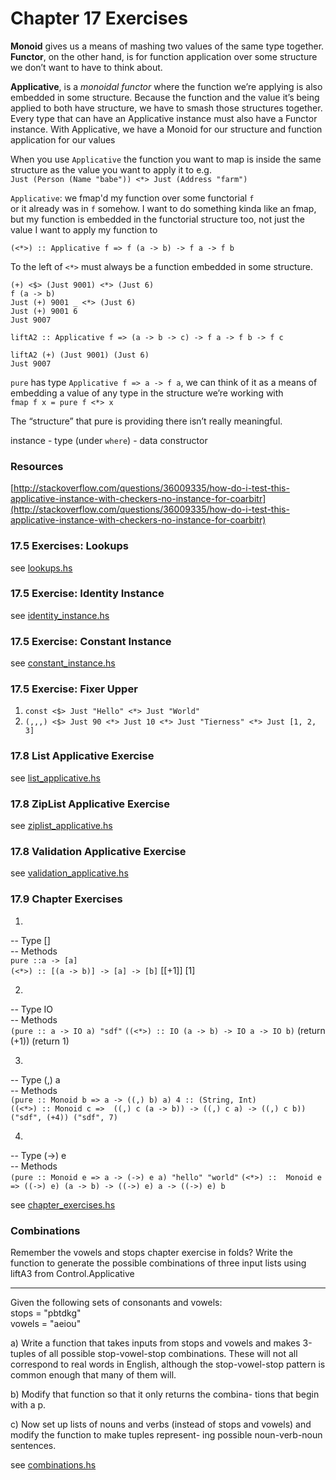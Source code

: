 # Chapter 17 Exercises

__Monoid__ gives us a means of mashing two values of the same type together.  
__Functor__, on the other hand, is for function application over some structure we don’t want to have to think about.

__Applicative__, is a _monoidal functor_ where the function we’re applying is also embedded in some structure. Because the function and the value it’s being applied to both have structure, we have to smash those structures together. Every type that can have an Applicative instance must also have a Functor instance. With Applicative, we have a Monoid for our structure and function application for our values

When you use `Applicative` the function you want to map is inside the same structure as the value you want to apply it to e.g.  
`Just (Person (Name "babe")) <*> Just (Address "farm")`

`Applicative`: we fmap'd my function over some functorial `f`  
or it already was in `f` somehow. I want to do something kinda like an fmap, but my function is embedded in the functorial structure too, not just the value I want to apply my function to

`(<*>) :: Applicative f => f (a -> b) -> f a -> f b`

To the left of `<*>` must always be a function embedded in some structure.

```
(+) <$> (Just 9001) <*> (Just 6)
f (a -> b)  
Just (+) 9001 _ <*> (Just 6)  
Just (+) 9001 6  
Just 9007  
```
`liftA2 :: Applicative f => (a -> b -> c) -> f a -> f b -> f c`  
```
liftA2 (+) (Just 9001) (Just 6)
Just 9007
```

`pure` has type `Applicative f => a -> f a`, we can think of it as a means of embedding a value of any type in the structure we’re working with  
`fmap f x = pure f <*> x`  

The “structure” that pure is providing there isn’t really meaningful.  

instance - type
(under `where`) - data constructor

### Resources
[http://stackoverflow.com/questions/36009335/how-do-i-test-this-applicative-instance-with-checkers-no-instance-for-coarbitr](http://stackoverflow.com/questions/36009335/how-do-i-test-this-applicative-instance-with-checkers-no-instance-for-coarbitr)


### 17.5 Exercises: Lookups
see [lookups.hs](./lookups.hs)

### 17.5 Exercise: Identity Instance
see [identity_instance.hs](./identity_instance.hs)

### 17.5 Exercise: Constant Instance
see [constant_instance.hs](./constant_instance.hs)

### 17.5 Exercise: Fixer Upper  
1. `const <$> Just "Hello" <*> Just "World"`  
2. `(,,,) <$> Just 90 <*> Just 10 <*> Just "Tierness" <*> Just [1, 2, 3]`  

### 17.8 List Applicative Exercise
see [list_applicative.hs](./list_applicative.hs)

### 17.8 ZipList Applicative Exercise
see [ziplist_applicative.hs](./ziplist_applicative.hs)

### 17.8 Validation Applicative Exercise
see [validation_applicative.hs](./validation_applicative.hs)  

### 17.9 Chapter Exercises  
1.  
-- Type []  
-- Methods    
`pure ::a -> [a]`  
`(<*>) :: [(a -> b)] -> [a] -> [b]` [[+1]] [1]

2.  
-- Type IO  
-- Methods  
`(pure :: a -> IO a) "sdf"`
`((<*>) :: IO (a -> b) -> IO a -> IO b)` (return (+1)) (return 1)

3.  
-- Type (,) a  
-- Methods  
`(pure :: Monoid b => a -> ((,) b) a) 4 :: (String, Int)`  
`((<*>) :: Monoid c =>  ((,) c (a -> b)) -> ((,) c a) -> ((,) c b)) ("sdf", (+4)) ("sdf", 7)`

4.  
-- Type (->) e  
-- Methods  
`(pure :: Monoid e => a -> (->) e a) "hello" "world"`
`(<*>) ::  Monoid e => ((->) e) (a -> b) -> ((->) e) a -> ((->) e) b`

see [chapter_exercises.hs](./chapter_exercises.hs)

### Combinations
Remember the vowels and stops chapter exercise in folds? Write the function to generate the possible combinations of three input lists using liftA3 from Control.Applicative

---

Given the following sets of consonants and vowels:  
     stops  = "pbtdkg"  
     vowels = "aeiou"  

a) Write a function that takes inputs from stops and vowels and makes 3-tuples of all possible stop-vowel-stop combinations. These will not all correspond to real words in English, although the stop-vowel-stop pattern is common enough that many of them will.

b) Modify that function so that it only returns the combina- tions that begin with a p.

c) Now set up lists of nouns and verbs (instead of stops and vowels) and modify the function to make tuples represent- ing possible noun-verb-noun sentences.

see [combinations.hs](./combinations.hs)
